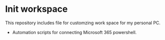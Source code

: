 # Init workspace

This repository includes file for customzing work space for my personal PC.
- Automation scripts for connecting Microsoft 365 powershell. 
